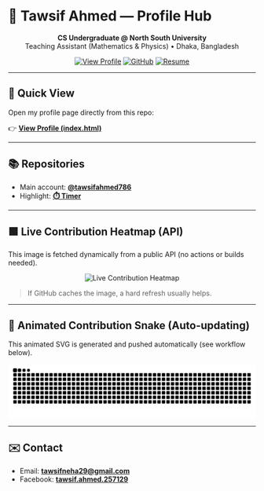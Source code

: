 # 🌌 Tawsif Ahmed — Profile Hub


<p align="center">
  <b>CS Undergraduate @ North South University</b><br/>
  Teaching Assistant (Mathematics & Physics) • Dhaka, Bangladesh
</p>

<p align="center">
  <a href="https://tawsifahmed786.github.io/tawsifahmed786/"><img alt="View Profile" src="https://img.shields.io/badge/View_Profile-Index.html-blue?logo=html5"></a>
  <a href="https://tawsifahmed786.github.io/tawsifahmed786/"><img alt="GitHub" src="https://img.shields.io/badge/GitHub-tawsifahmed786-black?logo=github"></a>
  <a href="./resume.pdf"><img alt="Resume" src="https://img.shields.io/badge/Resume-PDF-informational?logo=adobeacrobatreader"></a>
</p>

---

## 🔭 Quick View
Open my profile page directly from this repo:

👉 **[View Profile (index.html)]([./index.html](https://tawsifahmed786.github.io/tawsifahmed786/))**

---

## 📚 Repositories
- Main account: **[@tawsifahmed786](https://github.com/tawsifahmed786)**
- Highlight: **[⏱️ Timer](https://github.com/tawsifahmed786/timer)**

---

## 🟩 Live Contribution Heatmap (API)
This image is fetched dynamically from a public API (no actions or builds needed).

<p align="center">
  <img src="https://github-contributions-api.jogruber.de/v4/tawsifahmed786?y=last&format=svg" alt="Live Contribution Heatmap" />
</p>

> If GitHub caches the image, a hard refresh usually helps.

---

## 🐍 Animated Contribution Snake (Auto-updating)
This animated SVG is generated and pushed automatically (see workflow below).

<p align="center">
<img src="https://raw.githubusercontent.com/tawsifahmed786/tawsifahmed786/output/github-contribution-grid-snake.svg" alt="Snake animation" />

</p>

---

## ✉️ Contact
- Email: **[tawsifneha29@gmail.com](mailto:tawsifneha29@gmail.com)**
- Facebook: **[tawsif.ahmed.257129](https://www.facebook.com/tawsif.ahmed.257129)**
